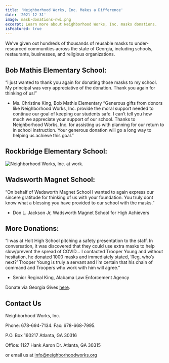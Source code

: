 ```yaml
---
title: 'Neighborhood Works, Inc. Makes a Difference'
date: '2021-12-31'
image: mask-donations-nwi.png
excerpt: Learn more about Neighborhood Works, Inc. masks donations.
isFeatured: true
---
```



We've given out hundreds of thousands of reusable masks to under-resourced
communities across the state of Georgia, including schools, restaurants, businesses,
and religious organizations.

## Bob Mathis Elementary School:
“I just wanted to thank you again for donating those masks to my school. My principal was very
appreciative of the donation. Thank you again for thinking of us!”
- Ms. Christine King, Bob Mathis Elementary
“Generous gifts from donors like Neighborhood Works, Inc. provide the moral support needed to
continue our goal of keeping our students safe. I can’t tell you how much we appreciate your
support of our school. Thanks to Neighborhood Works, Inc. for assisting us with planning for our
return to in school instruction. Your generous donation will go a long way to helping us achieve
this goal.”

## Rockbridge Elementary School:

![Neighborhood Works, Inc. at work.](mask-donations-again.png)

## Wadsworth Magnet School:

“On behalf of Wadsworth Magnet School I wanted to again express our sincere gratitude for
thinking of us with your foundation. You truly dont know what a blessing you have provided to
our school with the masks.”
- Don L. Jackson Jr, Wadsworth Magnet School for High Achievers

## More Donations:

“I was at Holt High School pitching a safety presentation to the staff. In conversation, it was
discovered that they could use extra masks to help slow/prevent the spread of COVID... I
contacted Trooper Young and without hesitation, he donated 1000 masks and immediately
stated, ‘Reg, who’s next?’ Trooper Young is truly a servant and I’m certain that his chain of
command and Troopers who work with him will agree.”
- Senior Reginal King, Alabama Law Enforcement Agency

Donate via Georgia Gives [here](https://gagives.org/organization/Neighborhood-Works).

## Contact Us

Neighborhood Works, Inc.

Phone: 678-694-7134. 
Fax: 678-668-7995.

P.O. Box 160217
Atlanta, GA 30316

Office: 
1127 Hank Aaron Dr.
Atlanta, GA 30315

or email us at info@neighborhoodworks.org
